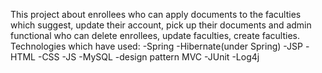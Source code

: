 This project about enrollees who can apply documents to the faculties which suggest, update their account, pick up their documents and admin functional who can delete enrollees, update faculties, create faculties.
Technologies which have used:
-Spring 
-Hibernate(under Spring)
-JSP
-HTML
-CSS
-JS
-MySQL
-design pattern MVC
-JUnit
-Log4j
